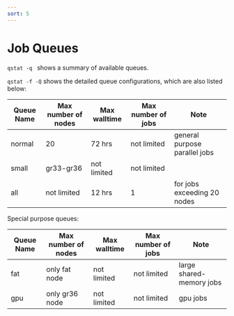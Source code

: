 ```yaml
---
sort: 5
---
```


# Job Queues

`qstat -q ` shows a summary of available queues.

`qstat -f -Q` shows the detailed queue configurations, which are also listed below:

| Queue Name | Max number of nodes | Max walltime | Max number of jobs| Note|
|----|----|----|----|----|
| normal | 20 | 72 hrs | not limited | general purpose parallel jobs|
|small| gr33-gr36 | not limited | not limited | |
| all | not limited | 12 hrs | 1 | for jobs exceeding 20 nodes|


Special purpose queues:

| Queue Name | Max number of nodes | Max walltime | Max number of jobs| Note|
|----|----|----|----|----|
| fat | only fat node | not limited | not limited | large shared-memory jobs|
|gpu| only gr36 node | not limited | not limited | gpu jobs|


